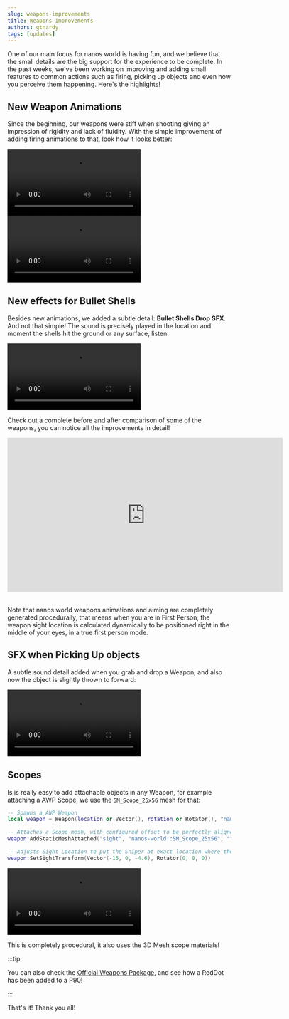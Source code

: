 ```yaml
---
slug: weapons-improvements
title: Weapons Improvements
authors: gtnardy
tags: [updates]
---
```


One of our main focus for nanos world is having fun, and we believe that the small details are the big support for the experience to be complete. In the past weeks, we've been working on improving and adding small features to common actions such as firing, picking up objects and even how you perceive them happening. Here's the highlights!


## New Weapon Animations

Since the beginning, our weapons were stiff when shooting giving an impression of rigidity and lack of fluidity. With the simple improvement of adding firing animations to that, look how it looks better:

<video controls="true" allowfullscreen="true">
    <source src="/videos/blog/weapons-improvements/m1911.webm" />
</video>

<video controls="true" allowfullscreen="true">
    <source src="/videos/blog/weapons-improvements/makarov.webm" />
</video>


## New effects for Bullet Shells

Besides new animations, we added a subtle detail: **Bullet Shells Drop SFX**. And not that simple! The sound is precisely played in the location and moment the shells hit the ground or any surface, listen:

<video controls="true" allowfullscreen="true">
    <source src="/videos/blog/weapons-improvements/bullet-shell-drop.webm" />
</video>

Check out a complete before and after comparison of some of the weapons, you can notice all the improvements in detail!

<iframe width="620" height="347" src="https://www.youtube-nocookie.com/embed/ln4AUntcyLM" title="YouTube video player" frameborder="0" allow="accelerometer; autoplay; clipboard-write; encrypted-media; gyroscope; picture-in-picture" allowfullscreen></iframe>

<br />
<br />

Note that nanos world weapons animations and aiming are completely generated procedurally, that means when you are in First Person, the weapon sight location is calculated dynamically to be positioned right in the middle of your eyes, in a true first person mode.


## SFX when Picking Up objects

A subtle sound detail added when you grab and drop a Weapon, and also now the object is slightly thrown to forward:

<video controls="true" allowfullscreen="true">
    <source src="/videos/blog/weapons-improvements/picking-up.webm" />
</video>


## Scopes

Is is really easy to add attachable objects in any Weapon, for example attaching a AWP Scope, we use the `SM_Scope_25x56` mesh for that:

```lua
-- Spawns a AWP Weapon
local weapon = Weapon(location or Vector(), rotation or Rotator(), "nanos-world::SK_AWP")

-- Attaches a Scope mesh, with configured offset to be perfectly aligned
weapon:AddStaticMeshAttached("sight", "nanos-world::SM_Scope_25x56", "", Vector(20, 0, 11))

-- Adjusts Sight Location to put the Sniper at exact location where the scope center will be when ADS
weapon:SetSightTransform(Vector(-15, 0, -4.6), Rotator(0, 0, 0))
```

<video controls="true" allowfullscreen="true">
    <source src="/videos/blog/weapons-improvements/sniper-scope.webm" />
</video>

This is completely procedural, it also uses the 3D Mesh scope materials!


:::tip

You can also check the [Official Weapons Package](https://github.com/nanos-world/nanos-world-weapons), and see how a RedDot has been added to a P90!

:::

That's it! Thank you all!